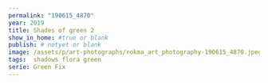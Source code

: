 ```yaml
---
permalink: "190615_4870"
year: 2019
title: Shades of green 2
show_in_home: #true or blank
publish: # notyet or blank
image: /assets/p/art-photographs/rokma_art_photography-190615_4870.jpeg
tags:  shadows flora green
serie: Green Fix
---
```

